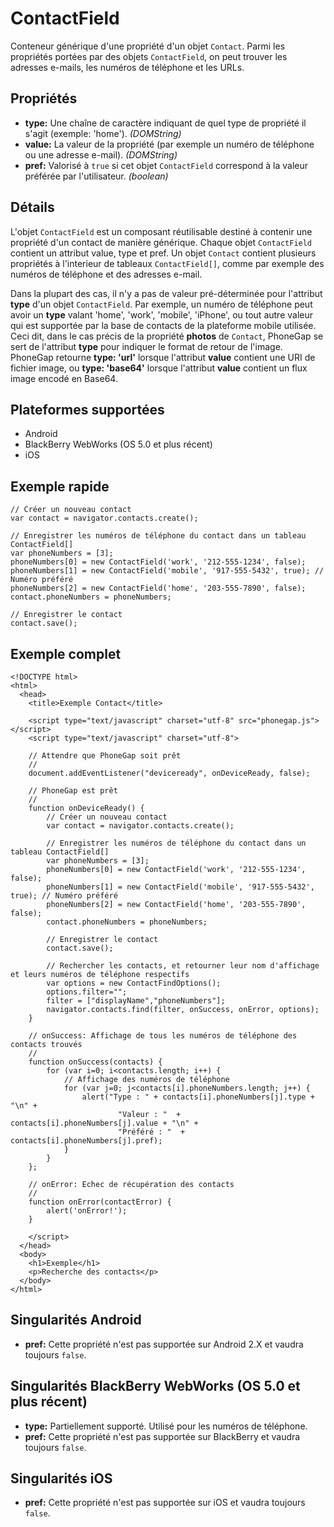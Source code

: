 ContactField
============

Conteneur générique d'une propriété d'un objet `Contact`. Parmi les propriétés portées par des objets `ContactField`, on peut trouver les adresses e-mails, les numéros de téléphone et les URLs.

Propriétés
----------

- __type:__ Une chaîne de caractère indiquant de quel type de propriété il s'agit (exemple: 'home'). _(DOMString)_
- __value:__ La valeur de la propriété (par exemple un numéro de téléphone ou une adresse e-mail). _(DOMString)_
- __pref:__ Valorisé à `true` si cet objet `ContactField` correspond à la valeur préférée par l'utilisateur. _(boolean)_

Détails
-------

L'objet `ContactField` est un composant réutilisable destiné à contenir une propriété d'un contact de manière générique. Chaque objet `ContactField` contient un attribut value, type et pref.  Un objet `Contact` contient plusieurs propriétés à l'interieur de tableaux `ContactField[]`, comme par exemple des numéros de téléphone et des adresses e-mail.

Dans la plupart des cas, il n'y a pas de valeur pré-déterminée pour l'attribut __type__ d'un objet `ContactField`.  Par exemple, un numéro de téléphone peut avoir un __type__ valant 'home', 'work', 'mobile', 'iPhone', ou tout autre valeur qui est supportée par la base de contacts de la plateforme mobile utilisée.  Ceci dit, dans le cas précis de la propriété __photos__ de `Contact`, PhoneGap se sert de l'attribut __type__ pour indiquer le format de retour de l'image.  PhoneGap retourne __type: 'url'__ lorsque l'attribut __value__ contient une URI de fichier image, ou __type: 'base64'__ lorsque l'attribut __value__ contient un flux image encodé en Base64.

Plateformes supportées
----------------------

- Android
- BlackBerry WebWorks (OS 5.0 et plus récent)
- iOS

Exemple rapide
--------------

	// Créer un nouveau contact
	var contact = navigator.contacts.create();
	
	// Enregistrer les numéros de téléphone du contact dans un tableau ContactField[]
	var phoneNumbers = [3];
	phoneNumbers[0] = new ContactField('work', '212-555-1234', false);
	phoneNumbers[1] = new ContactField('mobile', '917-555-5432', true); // Numéro préféré
	phoneNumbers[2] = new ContactField('home', '203-555-7890', false);
	contact.phoneNumbers = phoneNumbers;
	
	// Enregistrer le contact
	contact.save();

Exemple complet
---------------

    <!DOCTYPE html>
    <html>
      <head>
        <title>Exemple Contact</title>

        <script type="text/javascript" charset="utf-8" src="phonegap.js"></script>
        <script type="text/javascript" charset="utf-8">

        // Attendre que PhoneGap soit prêt
        //
        document.addEventListener("deviceready", onDeviceReady, false);

        // PhoneGap est prêt
        //
        function onDeviceReady() {
			// Créer un nouveau contact
		    var contact = navigator.contacts.create();

			// Enregistrer les numéros de téléphone du contact dans un tableau ContactField[]
			var phoneNumbers = [3];
			phoneNumbers[0] = new ContactField('work', '212-555-1234', false);
			phoneNumbers[1] = new ContactField('mobile', '917-555-5432', true); // Numéro préféré
			phoneNumbers[2] = new ContactField('home', '203-555-7890', false);
			contact.phoneNumbers = phoneNumbers;

			// Enregistrer le contact
			contact.save();

			// Rechercher les contacts, et retourner leur nom d'affichage et leurs numéros de téléphone respectifs
			var options = new ContactFindOptions();
			options.filter="";
			filter = ["displayName","phoneNumbers"];
			navigator.contacts.find(filter, onSuccess, onError, options);
        }
    
        // onSuccess: Affichage de tous les numéros de téléphone des contacts trouvés
        //
		function onSuccess(contacts) {
			for (var i=0; i<contacts.length; i++) {
				// Affichage des numéros de téléphone
				for (var j=0; j<contacts[i].phoneNumbers.length; j++) {
					alert("Type : " + contacts[i].phoneNumbers[j].type + "\n" + 
							"Valeur : "  + contacts[i].phoneNumbers[j].value + "\n" + 
							"Préféré : "  + contacts[i].phoneNumbers[j].pref);
				}
			}
		};
    
        // onError: Echec de récupération des contacts
        //
        function onError(contactError) {
            alert('onError!');
        }

        </script>
      </head>
      <body>
        <h1>Exemple</h1>
        <p>Recherche des contacts</p>
      </body>
    </html>

Singularités Android
--------------------

- __pref:__ Cette propriété n'est pas supportée sur Android 2.X et vaudra toujours `false`.

Singularités BlackBerry WebWorks (OS 5.0 et plus récent)
--------------------------------------------------------

- __type:__ Partiellement supporté.  Utilisé pour les numéros de téléphone.
- __pref:__ Cette propriété n'est pas supportée sur BlackBerry et vaudra toujours `false`.

Singularités iOS
----------------
- __pref:__ Cette propriété n'est pas supportée sur iOS et vaudra toujours `false`.

